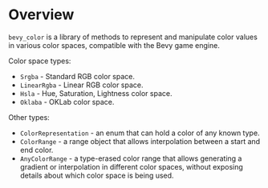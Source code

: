 # Overview

`bevy_color` is a library of methods to represent and manipulate color values in various
color spaces, compatible with the Bevy game engine.

Color space types:

* `Srgba` - Standard RGB color space.
* `LinearRgba` - Linear RGB color space.
* `Hsla` - Hue, Saturation, Lightness color space.
* `Oklaba` - OKLab color space.

Other types:

* `ColorRepresentation` - an enum that can hold a color of any known type.
* `ColorRange` - a range object that allows interpolation between a start and end color.
* `AnyColorRange` - a type-erased color range that allows generating a gradient or interpolation
  in different color spaces, without exposing details about which color space is being used.

